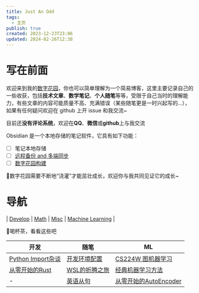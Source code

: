 ```yaml
---
title: Just An Odd
tags:
  - 主页
publish: true
created: 2023-12-23T23:06
updated: 2024-02-26T12:38
---
```

# 写在前面

欢迎来到我的[数字花园](https://www.zhihu.com/question/400660802)，你也可以简单理解为一个简易博客，这里主要记录自己的一些收获，包括**技术文章**、**数学笔记**、**个人随笔**等等，受限于自己当时的理解能力，有些文章的内容可能质量不高、充满错误（某些随笔更是一时兴起写的...），如果有任何疑问欢迎在 github 上开 issue 和我交流~

目前还**没有评论系统**，欢迎在**QQ**、**微信**或**github**上与我交流

Obsidian 是一个本地存储的笔记软件，它具有如下功能：
- [ ] 笔记本地存储
- [ ] [远程备份 and 多端同步](笔记备份与同步.md)
- [ ] [数字花园构建](数字花园的搭建.md)

🌳数字花园需要不断地“浇灌”才能茁壮成长，欢迎你与我共同见证它的成长~

# 导航
| [Develop](Develop/index.md) | [Math](Math/index.md) | [Misc](Misc/index.md) | [Machine Learning](Machine%20Learning/index.md) |

🍵喝杯茶，看看这些吧

| 开发                                        | 随笔                              | ML                                                |
| ------------------------------------------- | --------------------------------- | ------------------------------------------------- |
| [Python Import杂谈](Python%20Import杂谈.md) | [开发环境配置](开发环境配置.md)   | [CS224W 图机器学习](CS224W%20图机器学习.md)       |
| [从零开始的Rust](从零开始的Rust.md)         | [WSL的折腾之旅](WSL的折腾之旅.md) | [经典机器学习方法](经典机器学习方法.md)           |
| -                                           | [英语从句](英语从句.md)           | [从零开始的AutoEncoder](从零开始的AutoEncoder.md) | 
